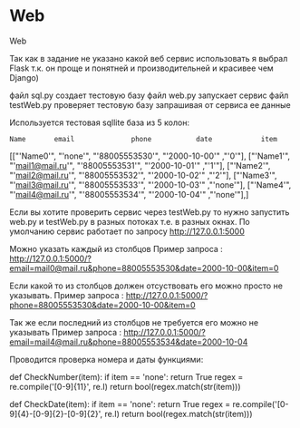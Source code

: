 # Web
Web

Так как в задание не указано какой веб сервис использовать я выбрал Flask т.к. он проще и понятней и производительней и красивее чем Django)

файл sql.py создает тестовую базу
файл web.py запускает сервис
файл testWeb.py проверяет тестовую базу запрашивая от сервиса ее данные

Используется тестовая sqllite база из 5 колон:

    Name       email              phone           date            item

[["'Name0'", "'none'",          "'88005553530'", "'2000-10-00'" ,"'0'"],
 ["'Name1'", "'mail1@mail.ru'", "'88005553531'", "'2000-10-01'" ,"'1'"],
 ["'Name2'", "'mail2@mail.ru'", "'88005553532'", "'2000-10-02'" ,"'2'"],
 ["'Name3'", "'mail3@mail.ru'", "'88005553533'", "'2000-10-03'" ,"'none'"],
 ["'Name4'", "'mail4@mail.ru'", "'88005553534'", "'2000-10-04'" ,"'none'"],]

Если вы хотите проверить сервис через testWeb.py то нужно запустить web.py и testWeb.py в разных потоках т.е. в разных окнах.
По умолчанию сервис работает по запросу http://127.0.0.1:5000

Можно указать каждый из столбцов
Пример запроса : http://127.0.0.1:5000/?email=mail0@mail.ru&phone=88005553530&date=2000-10-00&item=0

Если какой то из столбцов должен отсуствовать его можно просто не указывать.
Пример запроса : http://127.0.0.1:5000/?phone=88005553530&date=2000-10-00&item=0

Так же если последний из столбцов не требуется его можно не указывать
Пример запроса : http://127.0.0.1:5000/?email=mail4@mail.ru&phone=88005553534&date=2000-10-04

Проводится проверка номера и даты функциями:

def CheckNumber(item):
    if item == 'none':
        return True
    regex = re.compile('[0-9]{11}', re.I)
    return bool(regex.match(str(item)))

def CheckDate(item):
    if item == 'none':
        return True
    regex = re.compile('[0-9]{4}-[0-9]{2}-[0-9]{2}', re.I)
    return bool(regex.match(str(item)))
